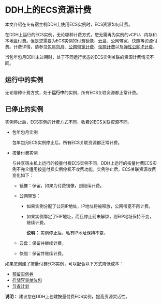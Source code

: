 # DDH上的ECS资源计费

本文介绍在专有宿主机DDH上使用ECS实例时，ECS资源如何计费。

在DDH上运行的ECS实例，无论哪种计费方式，您无需再为实例的vCPU、内存和本地盘付费。但是您需要为ECS实例的付费镜像、云盘、公网带宽、快照等资源付费。计费详情，请参见[包年包月](/cn.zh-CN/产品定价/计费方式/包年包月.md)、[公网带宽计费](/cn.zh-CN/产品定价/计费项/公网带宽计费.md)、[快照计费](/cn.zh-CN/产品定价/计费项/快照计费.md)以及[弹性公网IP计费](/cn.zh-CN/产品定价/计费概述.md)。

当包年包月DDH未过期时，处于不同运行状态的ECS实例关联的资源计费情况不同。

## 运行中的实例

无论哪种计费方式，处于**运行中**的实例，所有ECS关联资源都正常计费。

## 已停止的实例

实例停止后，ECS实例的计费方式不同，收费的ECS关联资源不同。

-   包年包月实例

    包年包月ECS实例停止后，所有ECS关联资源都正常计费。

-   按量付费实例

    与共享宿主机上运行的按量付费ECS实例不同，DDH上运行的按量付费ECS实例不完全适用按量付费实例停机不收费功能。实例停止后，ECS关联资源收费变化如下：

    -   镜像：保留。如果为付费镜像，则继续计费。
    -   公网带宽：
        -   如果实例分配了公网IP地址，IP地址将被释放，公网带宽不再计费。
        -   如果实例绑定了EIP地址，而且停止前未解绑，则EIP地址保持不变，继续计费。

            **说明：** 实例停止后，私有IP地址保持不变。

    -   云盘：保留并继续计费。
    -   快照：保留并继续计费。

如果您创建了按量付费ECS实例，可以配合以下方式降低成本：

-   [预留实例券](/cn.zh-CN/产品定价/计费方式/预留实例券.md)
-   [存储容量单位包](/cn.zh-CN/产品定价/计费方式/存储容量单位包.md)
-   [节省计划](/cn.zh-CN/产品定价/计费方式/节省计划.md)

**说明：** 建议您在DDH上创建按量付费ECS实例，提高资源灵活性。

